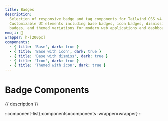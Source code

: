 ```yaml
---
title: Badges
description:
  Selection of responsive badge and tag components for Tailwind CSS v4.
  Customizable UI elements including base badges, icon badges, dismissible
  badges, and themed variations for modern web applications and dashboards.
emoji: 🥁
wrapper: h-[200px]
components:
  - { title: 'Base', dark: true }
  - { title: 'Base with icon', dark: true }
  - { title: 'Base with dismiss', dark: true }
  - { title: 'Icon', dark: true }
  - { title: 'Themed with icon', dark: true }
---
```


# Badge Components

{{ description }}

<!-- prettier-ignore -->
::component-list{:components=components :wrapper=wrapper}
::
